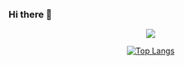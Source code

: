 ### Hi there 👋

<div align="center" style="marginBottom:'20px'">
<img src="https://github-readme-streak-stats.herokuapp.com/?user=dhannjayyy&count_private=true&include_all_commits=true&&theme=dracula"/>
</div>

<div align="center">
  
[![Top Langs](https://github-readme-stats.vercel.app/api/top-langs/?username=dhannjayyy&layout=compact&theme=dracula)](https://github.com/dhannjayyy)
</div>
<div align="center">



